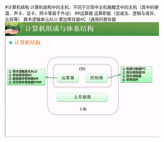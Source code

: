 #计算机结构
计算机结构中的主机，不同于日常中主机箱概念中的主机（其中的硬盘、声卡、显卡、网卡等属于外设）
##运算器
运算职能（加减法、逻辑与或非、比较等）
算术逻辑单元ALU
累加寄存器AC（通用的寄存器
![](/imgs/1.2.4-1计算机结构-主机.png)
